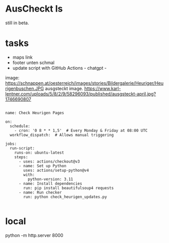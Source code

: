 # AusCheckt Is

still in beta.

# tasks
* maps link
* footer unten schmal
* update script with GitHub Actions - chatgpt - 


image: https://schnappen.at/oesterreich/images/stories/Bildergalerie/Heuriger/Heurigenbuschen.JPG 
ausgsteckt image. https://www.karl-lentner.com/uploads/5/8/2/9/58296093/published/ausgsteckt-april.jpg?1746690807 

```

name: Check Heurigen Pages

on:
  schedule:
    - cron: '0 8 * * 1,5'  # Every Monday & Friday at 08:00 UTC
  workflow_dispatch:  # Allows manual triggering

jobs:
  run-script:
    runs-on: ubuntu-latest
    steps:
      - uses: actions/checkout@v3
      - name: Set up Python
        uses: actions/setup-python@v4
        with:
          python-version: 3.11
      - name: Install dependencies
        run: pip install beautifulsoup4 requests
      - name: Run checker
        run: python check_heurigen_updates.py


```


# local
python -m http.server 8000

